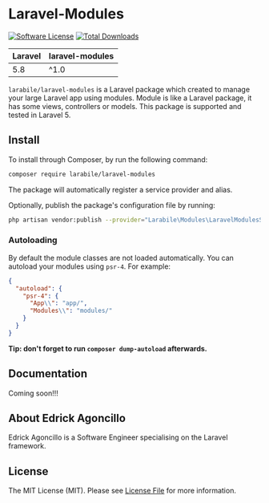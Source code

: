# Laravel-Modules

[![Software License](https://img.shields.io/badge/license-MIT-brightgreen.svg?style=flat-square)](LICENSE.md)
[![Total Downloads](https://img.shields.io/packagist/dt/larabile/laravel-modules.svg?style=flat-square)](https://packagist.org/packages/larabile/laravel-modules)

| **Laravel**  |  **laravel-modules** |
|---|---|
| 5.8  | ^1.0  |


`larabile/laravel-modules` is a Laravel package which created to manage your large Laravel app using modules. Module is like a Laravel package, it has some views, controllers or models. This package is supported and tested in Laravel 5.

## Install

To install through Composer, by run the following command:

``` bash
composer require larabile/laravel-modules
```

The package will automatically register a service provider and alias.

Optionally, publish the package's configuration file by running:

``` bash
php artisan vendor:publish --provider="Larabile\Modules\LaravelModulesServiceProvider"
```

### Autoloading

By default the module classes are not loaded automatically. You can autoload your modules using `psr-4`. For example:

``` json
{
  "autoload": {
    "psr-4": {
      "App\\": "app/",
      "Modules\\": "modules/"
    }
  }
}
```

**Tip: don't forget to run `composer dump-autoload` afterwards.**

## Documentation

Coming soon!!!
## About Edrick Agoncillo

Edrick Agoncillo is a Software Engineer specialising on the Laravel framework.

## License

The MIT License (MIT). Please see [License File](LICENSE.md) for more information.
